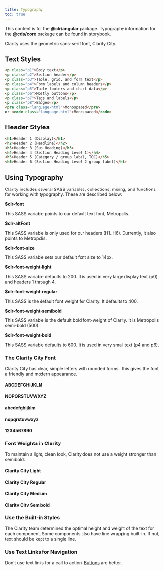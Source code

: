 ```yaml
---
title: Typography
toc: true
---
```


<DocAlert :actionPop="true" status="warning" path="/storybook/core/?path=/story/foundation-typography--page">This content is for the <b>@clr/angular</b> package. Typography information for the <b>@cds/core</b> package can be found in storybook.</DocAlert>

Clarity uses the geometric sans-serif font, Clarity City.

## Text Styles

<DocTypographyTable table="text-styles" />

<doc-code>

```html
<p class="p1">Body text</p>
<p class="p2">Section header</p>
<p class="p3">Table, grid, and form text</p>
<p class="p4">Form labels and column headers</p>
<p class="p5">Table footers and chart data</p>
<p class="p6">Mostly buttons</p>
<p class="p7">Tags and labels</p>
<p class="p8">Badges</p>
<pre class="language-html">Monospaced</pre>
or <code class="language-html">Monospaced</code>
```

</doc-code>

## Header Styles

<DocTypographyTable table="header-styles" />

<doc-code>

```html
<h1>Header 1 (Display)</h1>
<h2>Header 2 (Headline)</h2>
<h3>Header 3 (Sub Heading)</h3>
<h4>Header 4 (Section Heading Level 1)</h4>
<h5>Header 5 (Category / group label, TOC)</h5>
<h6>Header 6 (Section Heading Level 2 group label)</h6>
```

</doc-code>

## Using Typography

Clarity includes several SASS variables, collections, mixing, and functions for working with typography. These are described below:

**\$clr-font**

This SASS variable points to our default text font, Metropolis.

**\$clr-altFont**

This SASS variable is only used for our headers (H1..H6). Currently, it also points to Metropolis.

**\$clr-font-size**

This SASS variable sets our default font size to 14px.

**\$clr-font-weight-light**

This SASS variable defaults to 200. It is used in very large display text (p0) and headers 1 through 4.

**\$clr-font-weight-regular**

This SASS is the default font weight for Clarity. It defaults to 400.

**\$clr-font-weight-semibold**

This SASS variable is the default bold font-weight of Clarity. It is Metropolis semi-bold (500).

**\$clr-font-weight-bold**

This SASS variable defaults to 600. It is used in very small text (p4 and p6).

### The Clarity City Font

Clarity City has clear, simple letters with rounded forms.
This gives the font a friendly and modern appearance.

<div class="card" cds-layout="vertical gap:md">
  <h4 cds-text="heading" cds-layout="m:md">ABCDEFGHIJKLM</h4>
  <h4 cds-text="heading" cds-layout="m:md">NOPQRSTUVWXYZ</h4>
  <h4 cds-text="heading" cds-layout="m:md">abcdefghijklm</h4>
  <h4 cds-text="heading" cds-layout="m:md">nopqrstuvwxyz</h4>
  <h4 cds-text="heading" cds-layout="m:md">1234567890</h4>
</div>

### Font Weights in Clarity

To maintain a light, clean look, Clarity does not use a weight stronger than semibold.

<div class="card" cds-layout="vertical gap:md">
  <h4 cds-text="heading light" cds-layout="m:md">Clarity City Light</h4>
  <h4 cds-text="heading" cds-layout="m:md">Clarity City Regular</h4>
  <h4 cds-text="heading medium" cds-layout="m:md">Clarity City Medium</h4>
  <h4 cds-text="heading semibold" cds-layout="m:md">Clarity City Semibold</h4>
</div>

### Use the Built-in Styles

The Clarity team determined the optimal height and weight of the text for each component. Some components also have line wrapping built-in. If not, text should be kept to a single line.

### Use Text Links for Navigation

Don’t use text links for a call to action. [Buttons](/components/buttons) are better.

